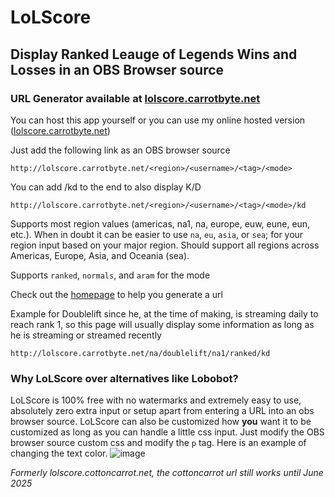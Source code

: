 # LoLScore
## Display Ranked Leauge of Legends Wins and Losses in an OBS Browser source

### URL Generator available at [lolscore.carrotbyte.net](http://lolscore.carrotbyte.net/)

You can host this app yourself or you can use my online hosted version ([lolscore.carrotbyte.net](http://lolscore.carrotbyte.net/))

Just add the following link as an OBS browser source

`http://lolscore.carrotbyte.net/<region>/<username>/<tag>/<mode>`

You can add /kd to the end to also display K/D

`http://lolscore.carrotbyte.net/<region>/<username>/<tag>/<mode>/kd`

Supports most region values (americas, na1, na, europe, euw, eune, eun, etc.). When in doubt it can be easier to use `na`, `eu`, `asia`, or `sea`; for your region input based on your major region. 
Should support all regions across Americas, Europe, Asia, and Oceania (sea).

Supports `ranked`, `normals`, and `aram` for the mode

Check out the [homepage](http://lolscore.carrotbyte.net/) to help you generate a url

Example for Doublelift since he, at the time of making, is streaming daily to reach rank 1, so this page will usually display some information as long as he is streaming or streamed recently

`http://lolscore.carrotbyte.net/na/doublelift/na1/ranked/kd`

### Why LoLScore over alternatives like Lobobot?
LoLScore is 100% free with no watermarks and extremely easy to use, absolutely zero extra input or setup apart from entering a URL into an obs browser source. 
LoLScore can also be customized how **you** want it to be customized as long as you can handle a little css input. Just modify the OBS browser source custom css and modify the `p` tag. Here is an example of changing the text color.
![image](https://github.com/bunnycou/LoLScore/assets/35743816/163a1b92-b1ca-4d1d-8833-ad85a6d87a18)

*Formerly lolscore.cottoncarrot.net, the cottoncarrot url still works until June 2025*

